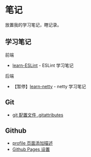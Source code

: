 # 笔记

放置我的学习笔记，瞎记录。

## 学习笔记

前端

- [learn-ESLint](./docs/ESLint/ESLint%20%E5%AD%A6%E4%B9%A0%E7%AC%94%E8%AE%B0.md) - ESLint 学习笔记

后端

- 【暂停】[learn-netty](https://github.com/LawssssCat/learn-netty) - netty 学习笔记

## Git

- [git 配置文件 .gitattributes](./docs/Git/git_gitattributes.md)

## Github

- [profile 页面添加描述](./docs/Github/github_profile.md)
- [Github Pages 设置](./docs/Github/github_pages.md)